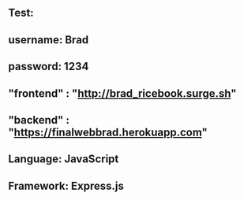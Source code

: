 ## Test:
## username: Brad
## password: 1234
## "frontend" : "http://brad_ricebook.surge.sh"
## "backend" : "https://finalwebbrad.herokuapp.com"
## Language: JavaScript
## Framework: Express.js
